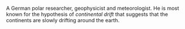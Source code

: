A German polar researcher, geophysicist and meteorologist. He is most known for the hypothesis of *continental drift* that suggests that the continents are slowly drifting around the earth.
